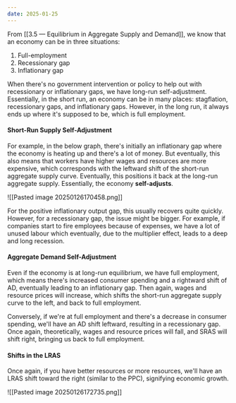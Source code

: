 ```yaml
---
date: 2025-01-25
---
```

From [[3.5 — Equilibrium in Aggregate Supply and Demand]], we know that an economy can be in three situations:
1. Full-employment
2. Recessionary gap
3. Inflationary gap

When there's no government intervention or policy to help out with recessionary or inflationary gaps, we have long-run self-adjustment. Essentially, in the short run, an economy can be in many places: stagflation, recessionary gaps, and inflationary gaps. However, in the long run, it always ends up where it's supposed to be, which is full employment.
#### Short-Run Supply Self-Adjustment
For example, in the below graph, there's initially an inflationary gap where the economy is heating up and there's a lot of money. But eventually, this also means that workers have higher wages and resources are more expensive, which corresponds with the leftward shift of the short-run aggregate supply curve. Eventually, this positions it back at the long-run aggregate supply. Essentially, the economy **self-adjusts**.

![[Pasted image 20250126170458.png]]

For the positive inflationary output gap, this usually recovers quite quickly. However, for a recessionary gap, the issue might be bigger. For example, if companies start to fire employees because of expenses, we have a lot of unused labour which eventually, due to the multiplier effect, leads to a deep and long recession.
#### Aggregate Demand Self-Adjustment
Even if the economy is at long-run equilibrium, we have full employment, which means there's increased consumer spending and a rightward shift of AD, eventually leading to an inflationary gap. Then again, wages and resource prices will increase, which shifts the short-run aggregate supply curve to the left, and back to full employment.

Conversely, if we're at full employment and there's a decrease in consumer spending, we'll have an AD shift leftward, resulting in a recessionary gap. Once again, theoretically, wages and resource prices will fall, and SRAS will shift right, bringing us back to full employment.
#### Shifts in the LRAS
Once again, if you have better resources or more resources, we'll have an LRAS shift toward the right (similar to the PPC), signifying economic growth.

![[Pasted image 20250126172735.png]]